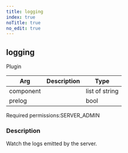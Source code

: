 ```yaml
---
title: logging
index: true
noTitle: true
no_edit: true
---
```




<div class="vql_item"></div>


## logging
<span class='vql_type label label-warning pull-right page-header'>Plugin</span>



<div class="vqlargs"></div>

Arg | Description | Type
----|-------------|-----
component||list of string
prelog||bool

<span class="permission_list vql_type">Required permissions:</span><span class="permission_list linkcolour label label-important">SERVER_ADMIN</span>

### Description

Watch the logs emitted by the server.

